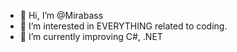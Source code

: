 - 👋 Hi, I’m @Mirabass
- 👀 I’m interested in EVERYTHING related to coding.
- 🌱 I’m currently improving C#, .NET
<!-- 💞️ I’m looking to collaborate on ...
- 📫 How to reach me ...-->

<!---
Mirabass/Mirabass is a ✨ special ✨ repository because its `README.md` (this file) appears on your GitHub profile.
You can click the Preview link to take a look at your changes.
--->
